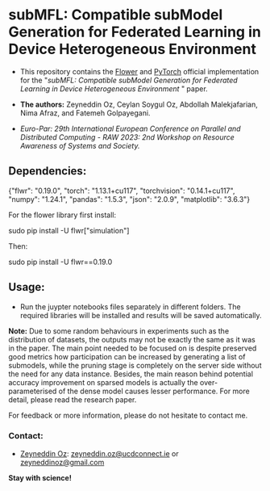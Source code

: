 # subMFL: Compatible subModel Generation for Federated Learning in Device Heterogeneous Environment

* This repository contains the [Flower](https://flower.dev/) and [PyTorch](https://pytorch.org/) official implementation for the "_subMFL: Compatible subModel Generation for Federated Learning in Device Heterogeneous Environment_
" paper. 

* __The authors:__ Zeyneddin Oz, Ceylan Soygul Oz, Abdollah Malekjafarian, Nima Afraz, and Fatemeh Golpayegani.

* _Euro-Par: 29th International European Conference on Parallel and Distributed Computing - RAW 2023: 2nd Workshop on Resource Awareness of Systems and Society._

## Dependencies:

{"flwr": "0.19.0", 
"torch": "1.13.1+cu117", 
"torchvision": "0.14.1+cu117", 
"numpy": "1.24.1", 
"pandas": "1.5.3", 
"json": "2.0.9", 
"matplotlib": "3.6.3"}

For the flower library first install:

sudo pip install -U flwr["simulation"]

Then:

sudo pip install -U flwr==0.19.0


## Usage:

* Run the juypter notebooks files separately in different folders. The required libraries will be installed and results will be saved automatically. 

__Note:__ Due to some random behaviours in experiments such as the distribution of datasets, the outputs may not be exactly the same as it was in the paper. The main point needed to be focused on is despite preserved good metrics how participation can be increased by generating a list of submodels, while the pruning stage is completely on the server side without the need for any data instance. Besides, the main reason behind potential accuracy improvement on sparsed models is actually the over-parameterised of the dense model causes lesser performance. For more detail, please read the research paper.

For feedback or more information, please do not hesitate to contact me.

### Contact:
* [Zeyneddin Oz](https://www.linkedin.com/in/zeyneddin-oz/): zeyneddin.oz@ucdconnect.ie or zeyneddinoz@gmail.com

__Stay with science!__
